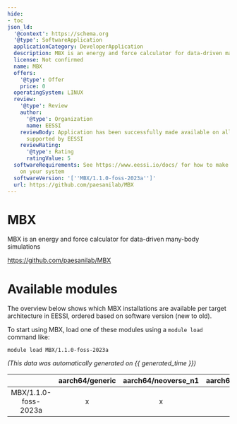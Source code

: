 ```yaml
---
hide:
- toc
json_ld:
  '@context': https://schema.org
  '@type': SoftwareApplication
  applicationCategory: DeveloperApplication
  description: MBX is an energy and force calculator for data-driven many-body simulations
  license: Not confirmed
  name: MBX
  offers:
    '@type': Offer
    price: 0
  operatingSystem: LINUX
  review:
    '@type': Review
    author:
      '@type': Organization
      name: EESSI
    reviewBody: Application has been successfully made available on all architectures
      supported by EESSI
    reviewRating:
      '@type': Rating
      ratingValue: 5
  softwareRequirements: See https://www.eessi.io/docs/ for how to make EESSI available
    on your system
  softwareVersion: '[''MBX/1.1.0-foss-2023a'']'
  url: https://github.com/paesanilab/MBX
---
```


MBX
===


MBX is an energy and force calculator for data-driven many-body simulations

https://github.com/paesanilab/MBX
# Available modules


The overview below shows which MBX installations are available per target architecture in EESSI, ordered based on software version (new to old).

To start using MBX, load one of these modules using a `module load` command like:

```shell
module load MBX/1.1.0-foss-2023a
```

*(This data was automatically generated on {{ generated_time }})*  

| |aarch64/generic|aarch64/neoverse_n1|aarch64/neoverse_v1|aarch64/nvidia/grace|x86_64/generic|x86_64/amd/zen2|x86_64/amd/zen3|x86_64/amd/zen4|x86_64/intel/haswell|x86_64/intel/sapphirerapids|x86_64/intel/skylake_avx512|
| :---: | :---: | :---: | :---: | :---: | :---: | :---: | :---: | :---: | :---: | :---: | :---: |
|MBX/1.1.0-foss-2023a|x|x|x|x|x|x|x|x|x|x|x|
